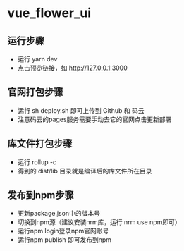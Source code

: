 # vue_flower_ui
## 运行步骤
- 运行 yarn dev 
- 点击预览链接，如 http://127.0.0.1:3000
## 官网打包步骤
- 运行 sh deploy.sh 即可上传到 Github 和 码云  
- 注意码云的pages服务需要手动去它的官网点击更新部署 
## 库文件打包步骤
- 运行 rollup -c 
- 得到的 dist/lib 目录就是编译后的库文件所在目录 
## 发布到npm步骤
- 更新package.json中的版本号
- 切换到npm源（建议安装nrm库，运行 nrm use npm即可）
- 运行npm login登录npm官网账号
- 运行npm publish 即可发布到npm
